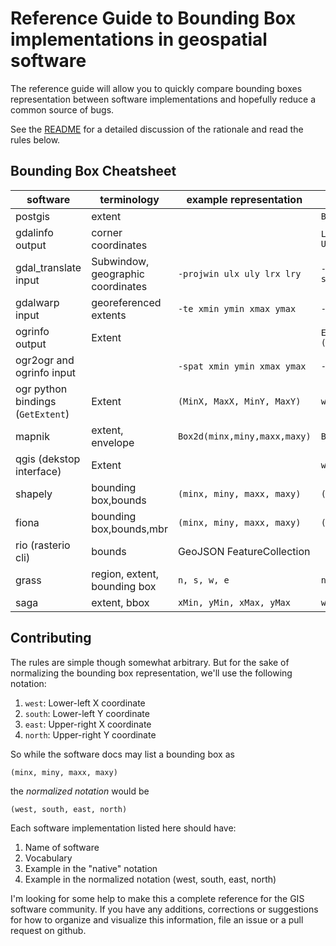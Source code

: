 # Reference Guide to Bounding Box implementations in geospatial software

The reference guide will allow you to quickly compare bounding boxes representation between software implementations and hopefully reduce a common source of bugs.

See the [README](https://github.com/perrygeo/bbox-cheatsheet/blob/master/README.md) for a detailed discussion of the rationale and read the rules below.

## Bounding Box Cheatsheet

software | terminology     |  example representation   |   normalized representation
---------|-----------------|---------------------------|-----------------------------
postgis  |        extent   ||  `BOX(west south, east north)`
gdalinfo output|corner coordinates||`Lower Left ( west, south )` `Upper Right ( east, north )`
gdal_translate input|Subwindow, geographic coordinates|`-projwin ulx uly lrx lry`|`-projwin west north east south`
gdalwarp input|georeferenced extents|`-te xmin ymin xmax ymax`|`-te west south east north`
ogrinfo output|Extent||`Extent: (west, south) - (east, north)`
ogr2ogr and ogrinfo input||`-spat xmin ymin xmax ymax`|`-spat west south east north`
ogr python bindings (`GetExtent`)|Extent|`(MinX, MaxX, MinY, MaxY)`|`west east south north`
mapnik|extent, envelope|`Box2d(minx,miny,maxx,maxy)`|`Box2d(west,south,east,north)`
qgis (dekstop interface)|Extent||`west,south : east,north`
shapely|bounding box,bounds|`(minx, miny, maxx, maxy)`|`(west, south, east, north)`
fiona|bounding box,bounds,mbr|`(minx, miny, maxx, maxy)`|`(west, south, east, north)`
rio (rasterio cli)|bounds|GeoJSON FeatureCollection|
grass|region, extent, bounding box|`n, s, w, e`|`north, south, west, east`
saga|extent, bbox|`xMin, yMin, xMax, yMax`|`west, south, east, north`




## Contributing

The rules are simple though somewhat arbitrary. But for the sake of normalizing
the bounding box representation, we'll use the following notation:

1. `west`: Lower-left X coordinate
1. `south`: Lower-left Y coordinate
1. `east`: Upper-right X coordinate
1. `north`: Upper-right Y coordinate

So while the software docs may list a bounding box as

```
(minx, miny, maxx, maxy)
```

the *normalized notation* would be

```
(west, south, east, north)
```

Each software implementation listed here should have:

1. Name of software
2. Vocabulary
3. Example in the "native" notation
3. Example in the normalized notation (west, south, east, north)


I'm looking for some help to make this a complete reference for the GIS software community. If you have any additions, corrections or suggestions for how to organize and visualize this information, file an issue or a pull request on github.


